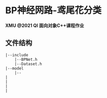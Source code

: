 # BP神经网路-鸢尾花分类

 **XMU @2021 QI 面向对象C++课程作业**

## 文件结构

```
|--include
	|--BPNet.h
	|--Dataset.h
|--model
	|--
|
|
|
|
```

